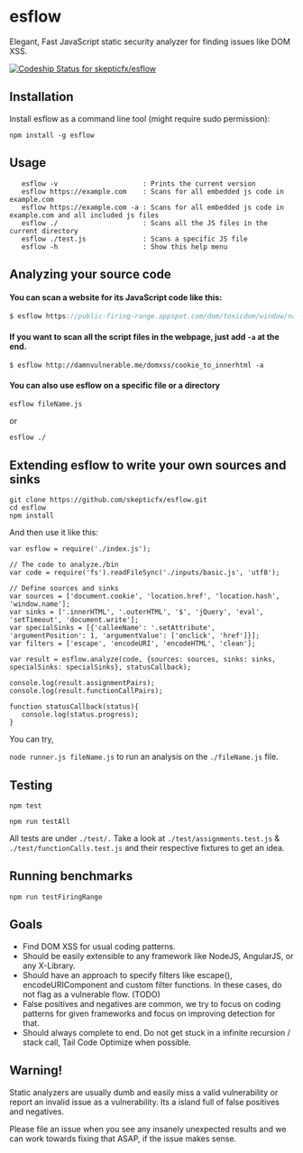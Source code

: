 # esflow
Elegant, Fast JavaScript static security analyzer for finding issues like DOM XSS.

[ ![Codeship Status for skepticfx/esflow](https://codeship.com/projects/e509fbb0-6c39-0133-d2fc-0e105eb8924a/status?branch=master)](https://codeship.com/projects/115448)

## Installation
Install esflow as a command line tool (might require sudo permission):

`npm install -g esflow`

## Usage
```
   esflow -v                     : Prints the current version
   esflow https://example.com    : Scans for all embedded js code in example.com
   esflow https://example.com -a : Scans for all embedded js code in example.com and all included js files
   esflow ./                     : Scans all the JS files in the current directory
   esflow ./test.js              : Scans a specific JS file
   esflow -h                     : Show this help menu

```
## Analyzing your source code

#### You can scan a website for its JavaScript code like this:
```javascript
$ esflow https://public-firing-range.appspot.com/dom/toxicdom/window/name/innerHtml

```

#### If you want to scan all the script files in the webpage, just add  `-a` at the end.
```
$ esflow http://damnvulnerable.me/domxss/cookie_to_innerhtml -a

```

#### You can also use esflow on a specific file or a directory
`esflow fileName.js`

or

`esflow ./`



## Extending esflow to write your own sources and sinks
```
git clone https://github.com/skepticfx/esflow.git
cd esflow
npm install
```

And then use it like this:

```
var esflow = require('./index.js');

// The code to analyze./bin
var code = require('fs').readFileSync('./inputs/basic.js', 'utf8');

// Define sources and sinks
var sources = ['document.cookie', 'location.href', 'location.hash', 'window.name'];
var sinks = ['.innerHTML', '.outerHTML', '$', 'jQuery', 'eval', 'setTimeout', 'document.write'];
var specialSinks = [{'calleeName': '.setAttribute', 'argumentPosition': 1, 'argumentValue': ['onclick', 'href']}];
var filters = ['escape', 'encodeURI', 'encodeHTML', 'clean'];

var result = esflow.analyze(code, {sources: sources, sinks: sinks, specialSinks: specialSinks}, statusCallback);

console.log(result.assignmentPairs);
console.log(result.functionCallPairs);

function statusCallback(status){
   console.log(status.progress);
}

```

You can try,

`node runner.js fileName.js` to run an analysis on the `./fileName.js` file.

## Testing

```
npm test
```

```
npm run testAll
```

All tests are under `./test/.` Take a look at `./test/assignments.test.js` & `./test/functionCalls.test.js` and their
respective fixtures to get an idea.

## Running benchmarks

```
npm run testFiringRange
```

## Goals

- Find DOM XSS for usual coding patterns.
- Should be easily extensible to any framework like NodeJS, AngularJS, or any X-Library.
- Should have an approach to specify filters like escape(), encodeURIComponent and custom filter functions. In these cases, do not flag as a vulnerable flow. (TODO)
- False positives and negatives are common, we try to focus on coding patterns for given frameworks and focus on improving detection for that.
- Should always complete to end. Do not get stuck in a infinite recursion / stack call, Tail Code Optimize when possible.

## Warning!

Static analyzers are usually dumb and easily miss a valid vulnerability or report an invalid issue as a vulnerability. Its
a island full of false positives and negatives.

Please file an issue when you see any insanely unexpected results and we can work towards fixing that ASAP, if the issue makes sense.


